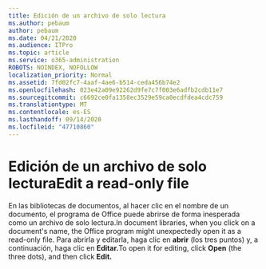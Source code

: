 ```yaml
---
title: Edición de un archivo de solo lectura
ms.author: pebaum
author: pebaum
ms.date: 04/21/2020
ms.audience: ITPro
ms.topic: article
ms.service: o365-administration
ROBOTS: NOINDEX, NOFOLLOW
localization_priority: Normal
ms.assetid: 7fd02fc7-4aaf-4ae6-b514-ceda456b74e2
ms.openlocfilehash: 023e42a09e92262d9fe7c7f003e6adfb2cdb11e7
ms.sourcegitcommit: c6692ce0fa1358ec3529e59ca0ecdfdea4cdc759
ms.translationtype: MT
ms.contentlocale: es-ES
ms.lasthandoff: 09/14/2020
ms.locfileid: "47710860"
---
```

# <a name="edit-a-read-only-file"></a><span data-ttu-id="e931b-102">Edición de un archivo de solo lectura</span><span class="sxs-lookup"><span data-stu-id="e931b-102">Edit a read-only file</span></span>

<span data-ttu-id="e931b-103">En las bibliotecas de documentos, al hacer clic en el nombre de un documento, el programa de Office puede abrirse de forma inesperada como un archivo de solo lectura.</span><span class="sxs-lookup"><span data-stu-id="e931b-103">In document libraries, when you click on a document's name, the Office program might unexpectedly open it as a read-only file.</span></span> <span data-ttu-id="e931b-104">Para abrirla y editarla, haga clic en **abrir** (los tres puntos) y, a continuación, haga clic en **Editar.**</span><span class="sxs-lookup"><span data-stu-id="e931b-104">To open it for editing, click **Open** (the three dots), and then click **Edit.**</span></span>
  

